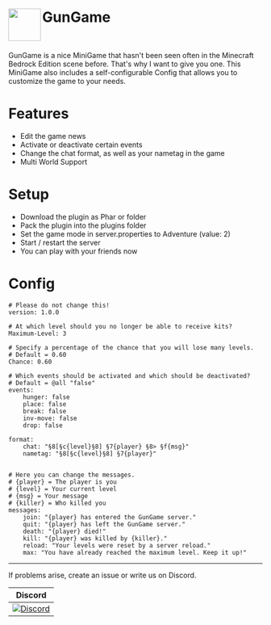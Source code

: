 <h1>GunGame<img src="http://imgur.com/tCTL2QD.png" height="64" width="64" align="left"></img></h1>
<br />

GunGame is a nice MiniGame that hasn't been seen often in the Minecraft Bedrock Edition scene before. That's why I want to give you one. This MiniGame also includes a self-configurable Config that allows you to customize the game to your needs.

# Features
- Edit the game news
- Activate or deactivate certain events
- Change the chat format, as well as your nametag in the game
- Multi World Support
# Setup
- Download the plugin as Phar or folder
- Pack the plugin into the plugins folder
- Set the game mode in server.properties to Adventure (value: 2)
- Start / restart the server
- You can play with your friends now

# Config
```
# Please do not change this!
version: 1.0.0

# At which level should you no longer be able to receive kits?
Maximum-Level: 3

# Specify a percentage of the chance that you will lose many levels.
# Default = 0.60
Chance: 0.60

# Which events should be activated and which should be deactivated?
# Default = @all "false"
events:
    hunger: false
    place: false
    break: false
    inv-move: false
    drop: false
    
format:
    chat: "§8[§c{level}§8] §7{player} §8> §f{msg}"
    nametag: "§8[§c{level}§8] §7{player}"
    
    
# Here you can change the messages.
# {player} = The player is you
# {level} = Your current level
# {msg} = Your message
# {killer} = Who killed you
messages:
    join: "{player} has entered the GunGame server."
    quit: "{player} has left the GunGame server."
    death: "{player} died!"
    kill: "{player} was killed by {killer}."
    reload: "Your levels were reset by a server reload."
    max: "You have already reached the maximum level. Keep it up!"
```
----------------

If problems arise, create an issue or write us on Discord.

| Discord |
| :---: |
[![Discord](https://img.shields.io/discord/427472879072968714.svg?style=flat-square&label=discord&colorB=7289da)](https://discord.gg/Ce2aY25) |